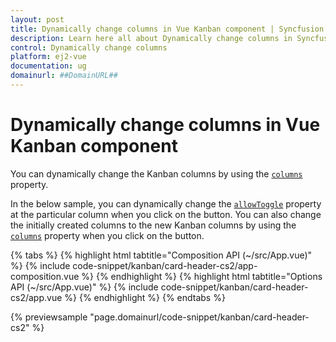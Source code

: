 ```yaml
---
layout: post
title: Dynamically change columns in Vue Kanban component | Syncfusion
description: Learn here all about Dynamically change columns in Syncfusion Vue Kanban component of Syncfusion Essential JS 2 and more.
control: Dynamically change columns 
platform: ej2-vue
documentation: ug
domainurl: ##DomainURL##
---
```


# Dynamically change columns in Vue Kanban component

You can dynamically change the Kanban columns by using the [`columns`](https://ej2.syncfusion.com/vue/documentation/api/kanban/#columns) property.

In the below sample, you can dynamically change the [`allowToggle`](https://ej2.syncfusion.com/vue/documentation/api/kanban/columnsModel/#allowtoggle) property at the particular column when you click on the button. You can also change the initially created columns to the new Kanban columns by using the [`columns`](https://ej2.syncfusion.com/vue/documentation/api/kanban/#columns) property when you click on the button.

{% tabs %}
{% highlight html tabtitle="Composition API (~/src/App.vue)" %}
{% include code-snippet/kanban/card-header-cs2/app-composition.vue %}
{% endhighlight %}
{% highlight html tabtitle="Options API (~/src/App.vue)" %}
{% include code-snippet/kanban/card-header-cs2/app.vue %}
{% endhighlight %}
{% endtabs %}
        
{% previewsample "page.domainurl/code-snippet/kanban/card-header-cs2" %}